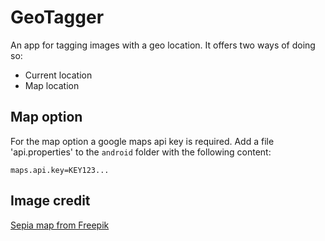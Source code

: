 # GeoTagger

An app for tagging images with a geo location. It offers two ways of doing so:
* Current location
* Map location

## Map option

For the map option a google maps api key is required. 
Add a file 'api.properties' to the `android` folder with the following content:
```
maps.api.key=KEY123...
```

## Image credit

<a href="https://de.freepik.com/vektoren-kostenlos/weinleseweltkarte-im-sepia-schattiert-hintergrund_5793540.htm#fromView=search&page=1&position=2&uuid=96701ed7-cdb1-454e-a55c-9fd603e7c270">Sepia map from Freepik</a>